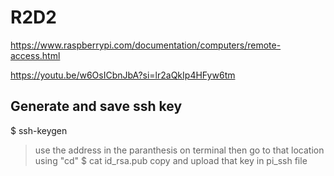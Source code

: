 # R2D2
https://www.raspberrypi.com/documentation/computers/remote-access.html

https://youtu.be/w6OsICbnJbA?si=lr2aQkIp4HFyw6tm

## Generate and save ssh key
$ ssh-keygen
> use the address in the paranthesis on terminal
> then go to that location using "cd"
$ cat id_rsa.pub
> copy and upload that key in pi_ssh file
